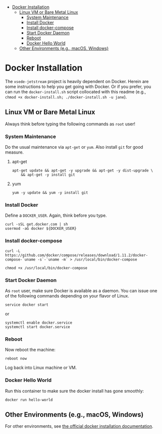 - [Docker Installation](#h:BA11A408)
  - [Linux VM or Bare Metal Linux](#h:FF95E7EC)
    - [System Maintenance](#h:AE788331)
    - [Install Docker](#h:786799C4)
    - [Install docker-compose](#h:02EF6BAD)
    - [Start Docker Daemon](#h:B6F088A3)
    - [Reboot](#h:6D94F8D5)
    - [Docker Hello World](#h:F3633FE6)
  - [Other Environments (e.g., macOS, Windows)](#h:D1009153)



<a id="h:BA11A408"></a>

# Docker Installation

The `xsede-jetstream` project is heavily dependent on Docker. Herein are some instructions to help you get going with Docker. Or if you prefer, you can run the `docker-install.sh` script collocated with this readme (e.g., `chmod +x docker-install.sh; ./docker-install.sh -u jane`).


<a id="h:FF95E7EC"></a>

## Linux VM or Bare Metal Linux

Always think before typing the following commands as `root` user!


<a id="h:AE788331"></a>

### System Maintenance

Do the usual maintenance via `apt-get` or `yum`. Also install `git` for good measure.

1.  apt-get

    ```shell
    apt-get update && apt-get -y upgrade && apt-get -y dist-upgrade \
        && apt-get -y install git
    ```

2.  yum

    ```shell
    yum -y update && yum -y install git
    ```


<a id="h:786799C4"></a>

### Install Docker

Define a `DOCKER_USER`. Again, think before you type.

```shell
curl -sSL get.docker.com | sh
usermod -aG docker ${DOCKER_USER}
```


<a id="h:02EF6BAD"></a>

### Install docker-compose

```shell
curl -L https://github.com/docker/compose/releases/download/1.11.2/docker-compose-`uname -s`-`uname -m` > /usr/local/bin/docker-compose

chmod +x /usr/local/bin/docker-compose
```


<a id="h:B6F088A3"></a>

### Start Docker Daemon

As `root` user, make sure Docker is available as a daemon. You can issue one of the following commands depending on your flavor of Linux.

```shell
service docker start
```

or

```shell
systemctl enable docker.service
systemctl start docker.service
```


<a id="h:6D94F8D5"></a>

### Reboot

Now reboot the machine:

```shell
reboot now
```

Log back into Linux machine or VM.


<a id="h:F3633FE6"></a>

### Docker Hello World

Run this container to make sure the docker install has gone smoothly:

```shell
docker run hello-world
```


<a id="h:D1009153"></a>

## Other Environments (e.g., macOS, Windows)

For other environments, see [the official docker installation documentation](https://docs.docker.com/engine/installation/).
